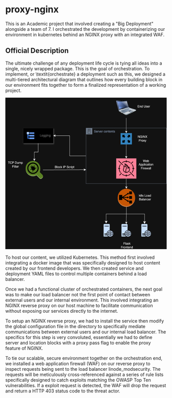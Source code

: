 # proxy-nginx

This is an Academic project that involved creating a "Big Deployment" alongside a team of 7. I orchestrated the development by containerizing our environment in kubernetes behind an NGINX proxy with an integrated WAF.

## Official Description

The ultimate challenge of any deployment life cycle is tying all ideas into a single, nicely wrapped package. This is the goal of orchestration.
To implement, or \textit{orchestrate} a deployment such as this, we designed a multi-tiered architectural diagram 
that outlines how every building block in our environment fits together to form a finalized representation of a working project. 

![alert](diagram.png)

To host our content, we utilized Kubernetes. This method first involved integrating a docker image that was specifically designed to host content created by our frontend developers.
We then created service and deployment YAML files to control multiple containers behind a load balancer. 

Once we had a functional cluster of orchestrated containers, the next goal was to make our load balancer not the first point of contact between external users and our internal environment. 
This involved integrating an NGINX reverse proxy on our host machine to facilitate communication without exposing our services directly to the internet. 

To setup an NGINX reverse proxy, we had to install the service then modify the global configuration file in the directory to specifically mediate communications between external users and our internal load balancer. The specifics for this step is
very convoluted, essentially we had to define server and location blocks with a proxy pass flag to enable the proxy feature of NGINX.

To tie our scalable, secure environment together on the orchestration end, we installed a web application firewall (WAF) on our reverse proxy to inspect requests being sent to the load balancer linode_modsecurity. The requests
will be meticulously cross-referenced against a series of rule lists specifically designed to catch exploits matching the OWASP Top Ten vulnerabilities. If a exploit request is detected, the WAF will drop the request and return
a HTTP 403 status code to the threat actor.
